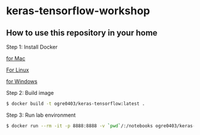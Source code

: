 # keras-tensorflow-workshop

## How to use this repository in your home

Step 1: Install Docker 

[for Mac](https://docs.docker.com/docker-for-mac/install/)

[For Linux](https://docs.docker.com/install/linux/docker-ce/centos/)

[for Windows](https://docs.docker.com/docker-for-windows/install/)

Step 2: Build image

```sh
$ docker build -t ogre0403/keras-tensorflow:latest .
```

Step 3: Run lab environment

```sh
$ docker run --rm -it -p 8888:8888 -v `pwd`/:/notebooks ogre0403/keras-tensorflow:latest  jupyter notebook --allow-root --NotebookApp.token=''
```
